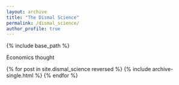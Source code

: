 ```yaml
---
layout: archive
title: "The Dismal Science"
permalink: /dismal_science/
author_profile: true
---
```


{% include base_path %}

Economics thought


{% for post in site.dismal_science reversed %}
  {% include archive-single.html %}
{% endfor %}
